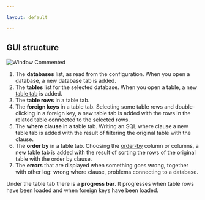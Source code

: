 ```yaml
---

layout: default

---
```


## GUI structure

![Window Commented](/images/windowCommented.jpeg)

1. The **databases** list, as read from the configuration. When you open a database, a new database tab is added.
2. The **tables** list for the selected database. When you open a table, a new [table tab](Table-tab-tag) is added.
3. The **table rows** in a table tab. 
4. The **foreign keys** in a table tab. Selecting some table rows and double-clicking in a foreign key, a new table tab is added with the rows in the related table connected to the selected rows.
5. The **where clause** in a table tab. Writing an SQL where clause a new table tab is added with the result of filtering the original table with the clause.
6. The **order by** in a table tab. Choosing the [order-by](Order-By) column or columns, a new table tab is added with the result of sorting the rows of the original table with the order by clause.
7. The **errors** that are displayed when something goes wrong, together with other log: wrong where clause, problems connecting to a database. 

Under the table tab there is a **progress bar**. It progresses when table rows have been loaded and when foreign keys have been loaded.
